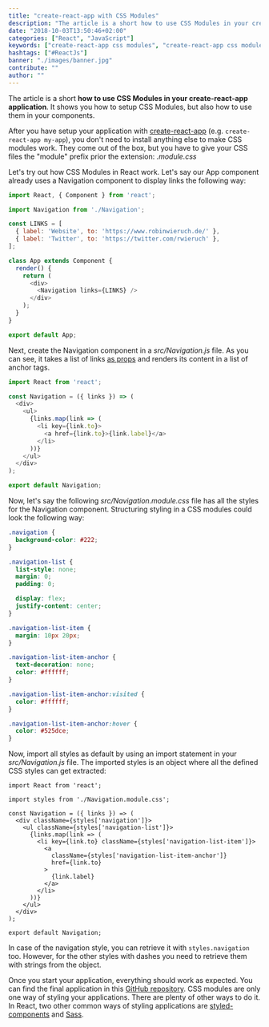 ```yaml
---
title: "create-react-app with CSS Modules"
description: "The article is a short how to use CSS Modules in your create-react-app application. It shows you how to setup CSS Modules, but also how to use it in your components ..."
date: "2018-10-03T13:50:46+02:00"
categories: ["React", "JavaScript"]
keywords: ["create-react-app css modules", "create-react-app css modules without eject"]
hashtags: ["#ReactJs"]
banner: "./images/banner.jpg"
contribute: ""
author: ""
---
```


<Sponsorship />

The article is a short **how to use CSS Modules in your create-react-app application**. It shows you how to setup CSS Modules, but also how to use them in your components.

After you have setup your application with [create-react-app](https://github.com/facebook/create-react-app) (e.g. `create-react-app my-app`), you don't need to install anything else to make CSS modules work. They come out of the box, but you have to give your CSS files the "module" prefix prior the extension: *.module.css*

Let's try out how CSS Modules in React work. Let's say our App component already uses a Navigation component to display links the following way:

```javascript
import React, { Component } from 'react';

import Navigation from './Navigation';

const LINKS = [
  { label: 'Website', to: 'https://www.robinwieruch.de/' },
  { label: 'Twitter', to: 'https://twitter.com/rwieruch' },
];

class App extends Component {
  render() {
    return (
      <div>
        <Navigation links={LINKS} />
      </div>
    );
  }
}

export default App;
```

Next, create the Navigation component in a *src/Navigation.js* file. As you can see, it takes a list of links [as props](https://www.robinwieruch.de/react-pass-props-to-component/) and renders its content in a list of anchor tags.

```javascript
import React from 'react';

const Navigation = ({ links }) => (
  <div>
    <ul>
      {links.map(link => (
        <li key={link.to}>
          <a href={link.to}>{link.label}</a>
        </li>
      ))}
    </ul>
  </div>
);

export default Navigation;
```

Now, let's say the following *src/Navigation.module.css* file has all the styles for the Navigation component. Structuring styling in a CSS modules could look the following way:

```css
.navigation {
  background-color: #222;
}

.navigation-list {
  list-style: none;
  margin: 0;
  padding: 0;

  display: flex;
  justify-content: center;
}

.navigation-list-item {
  margin: 10px 20px;
}

.navigation-list-item-anchor {
  text-decoration: none;
  color: #ffffff;
}

.navigation-list-item-anchor:visited {
  color: #ffffff;
}

.navigation-list-item-anchor:hover {
  color: #525dce;
}
```

Now, import all styles as default by using an import statement in your *src/Navigation.js* file. The imported styles is an object where all the defined CSS styles can get extracted:

```javascript{3,6,7,9,11}
import React from 'react';

import styles from './Navigation.module.css';

const Navigation = ({ links }) => (
  <div className={styles['navigation']}>
    <ul className={styles['navigation-list']}>
      {links.map(link => (
        <li key={link.to} className={styles['navigation-list-item']}>
          <a
            className={styles['navigation-list-item-anchor']}
            href={link.to}
          >
            {link.label}
          </a>
        </li>
      ))}
    </ul>
  </div>
);

export default Navigation;
```

In case of the navigation style, you can retrieve it with `styles.navigation` too. However, for the other styles with dashes you need to retrieve them with strings from the object.

Once you start your application, everything should work as expected. You can find the final application in this [GitHub repository](https://github.com/the-road-to-learn-react/create-react-app-with-css-modules). CSS modules are only one way of styling your applications. There are plenty of other ways to do it. In React, two other common ways of styling applications are [styled-components](https://github.com/the-road-to-learn-react/react-styled-components-example) and [Sass](https://www.robinwieruch.de/create-react-app-with-sass-support).

